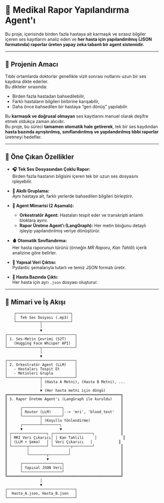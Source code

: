 # 🧠 Medikal Rapor Yapılandırma Agent'ı

Bu proje, içerisinde birden fazla hastaya ait karmaşık ve sırasız bilgiler içeren ses kayıtlarını analiz eden ve **her hasta için yapılandırılmış (JSON formatında) raporlar üreten yapay zeka tabanlı bir agent sistemidir.**

---

## 🎯 Projenin Amacı

Tıbbi ortamlarda doktorlar genellikle vizit sonrası notlarını uzun bir ses kaydına dikte ederler.  
Bu dikteler sırasında:
- Birden fazla hastadan bahsedilebilir,  
- Farklı hastaların bilgileri birbirine karışabilir,  
- Daha önce bahsedilen bir hastaya “geri dönüş” yapılabilir.  

Bu **karmaşık ve doğrusal olmayan** ses kayıtlarını manuel olarak deşifre etmek oldukça zaman alıcıdır.  
Bu proje, bu süreci **tamamen otomatik hale getirerek**, tek bir ses kaydından **hasta bazında ayrıştırılmış, sınıflandırılmış ve yapılandırılmış tıbbi raporlar** üretmeyi hedefler.

---

## 🚀 Öne Çıkan Özellikler

- **🎧 Tek Ses Dosyasından Çoklu Rapor:**  
  Birden fazla hastanın bilgisini içeren tek bir uzun ses dosyasını işleyebilir.

- **🧩 Akıllı Gruplama:**  
  Aynı hastaya ait, farklı yerlerde bahsedilen bilgileri birleştirir.

- **🤖 Agent Mimarisi (2 Aşamalı):**  
  - **Orkestratör Agent:** Hastaları tespit eder ve transkripti anlamlı bloklara ayırır.  
  - **Rapor Üretme Agent’ı (LangGraph):** Her metin bloğunu detaylı işleyip yapılandırılmış veriye dönüştürür.

- **🩸 Otomatik Sınıflandırma:**  
  Her hasta raporunun türünü (örneğin *MR Raporu*, *Kan Tahlili*) içerik analizine göre belirler.

- **🧱 Yapısal Veri Çıktısı:**  
  Pydantic şemalarıyla tutarlı ve temiz JSON formatı üretir.

- **📁 Hasta Bazında Çıktı:**  
  Her hasta için ayrı `.json` dosyası oluşturur.

---

## 🧬 Mimari ve İş Akışı

```text
    ┌─────────────────────────┐
    │  Tek Ses Dosyası (.mp3) │
    └───────────┬─────────────┘
                │
                ▼
┌───────────────────────────────┐
│ 1. Ses-Metin Çevrimi (S2T)    │
│   (Hugging Face Whisper API)  │
└───────────────┬───────────────┘
                │
                ▼
┌───────────────────────────────┐
│ 2. Orkestratör Agent (LLM)    │
│   - Hastaları Tespit Et       │
│   - Metinleri Grupla          │
└───────────────┬───────────────┘
                │ (Hasta A Metni), (Hasta B Metni), ...
                │
                ▼ (Her hasta metni için döngü)
╔════════════════════════════════════════════════════╗
║ 3. Rapor Üretme Agent'ı (LangGraph ile kuruldu)    ║
║                                                    ║
║      ┌──────────────────┐                          ║
║      │ Router (LLM)     │--> 'mri', 'blood_test'   ║
║      └────────┬─────────┘                          ║
║               │ (Koşullu Yönlendirme)              ║
║      ┌────────┴────────┐                           ║
║      ▼                 ▼                           ║
║ ┌────────────────┐ ┌──────────────────┐            ║
║ │ MRI Veri Çıkarıcı│ │ Kan Tahlili     │            ║
║ │ (LLM + Şema)   │ │ Veri Çıkarıcı   │            ║
║ └───────┬────────┘ └────────┬─────────┘            ║
║         │                  │                       ║
║         └────────┬─────────┘                       ║
║                  ▼                                 ║
║      ┌──────────────────┐                          ║
║      │ Yapısal JSON Veri│                          ║
║      └──────────────────┘                          ║
╚════════════════════════════════════════════════════╝
                │
                ▼
┌───────────────────────────────┐
│  Hasta_A.json, Hasta_B.json   │
└───────────────────────────────┘
